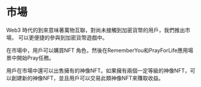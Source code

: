 # 市場 

Web3 時代的到來意味著萬物互聯，對尚未接觸到加密貨幣的用戶，我們推出市場， 可以更便捷的參與到加密貨幣遊戲中。

在市場中，用戶可以購買NFT 角色，然後在RememberYou和PrayForLife應用場景中開始Pray任務。

用戶在市場中還可以出售擁有的神像NFT。如果擁有兩個一定等級的神像NFT，可以創建新的神像NFT，並且用戶可以交易此類神像NFT來賺取收益。